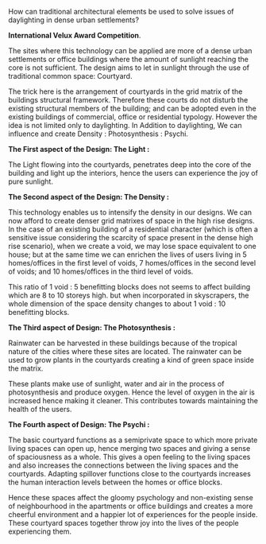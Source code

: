 How can traditional architectural elements be used to solve issues of daylighting in dense urban settlements?

**International Velux Award Competition**.

The sites where this technology can be applied are more of a dense urban settlements or office buildings where the amount of sunlight reaching the core is not sufficient. The design aims to let in sunlight through the use of traditional common space: Courtyard.

The trick here is the arrangement of courtyards in the grid matrix of the buildings structural framework. Therefore these courts do not disturb the existing structural members of the building; and can be adopted even in the existing buildings of commercial, office or residential typology. However the idea is not limited only to daylighting. In Addition to daylighting, We can influence and create Density : Photosynthesis : Psychi.

**The First aspect of the Design: The Light :**

The Light flowing into the courtyards, penetrates deep into the core of the building and light up the interiors, hence the users can experience the joy of pure sunlight.

**The Second aspect of the Design: The Density :**

This technology enables us to intensify the density in our designs. We can now afford to create denser grid matrixes of space in the high rise designs. In the case of an existing building of a residential character (which is often a sensitive issue considering the scarcity of space present in the dense high rise scenario), when we create a void, we may lose space equivalent to one house; but at the same time we can enrichen the lives of users living in 5 homes/offices in the first level of voids, 7 homes/offices in the second level of voids; and 10 homes/offices in the third level of voids.

This ratio of 1 void : 5 benefitting blocks does not seems to affect building which are 8 to 10 storeys high. but when incorporated in skyscrapers, the whole dimension of the space density changes to about 1 void : 10 benefitting blocks.

**The Third aspect of Design: The Photosynthesis :**

Rainwater can be harvested in these buildings because of the tropical nature of the cities where these sites are located. The rainwater can be used to grow plants in the courtyards creating a kind of green space inside the matrix.

These plants make use of sunlight, water and air in the process of photosynthesis and produce oxygen. Hence the level of oxygen in the air is increased hence making it cleaner. This contributes towards maintaining the health of the users.

**The Fourth aspect of Design: The Psychi :**

The basic courtyard functions as a semiprivate space to which more private living spaces can open up, hence merging two spaces and giving a sense of spaciousness as a whole. This gives a open feeling to the living spaces and also increases the connections between the living spaces and the courtyards. Adapting spillover functions close to the courtyards increases the human interaction levels between the homes or office blocks.

Hence these spaces affect the gloomy psychology and non-existing sense of neighbourhood in the apartments or office buildings and creates a more cheerful environment and a happier lot of experiences for the people inside. These courtyard spaces together throw joy into the lives of the people experiencing them.
